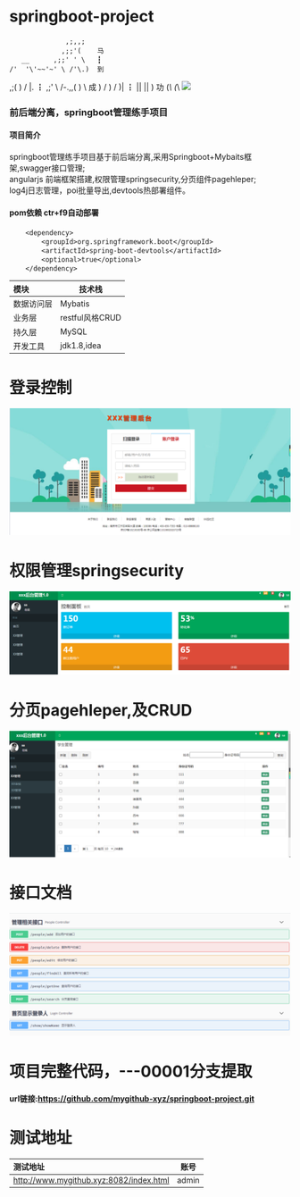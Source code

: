 # springboot-project

                  ,;,,;
                 ,;;'(    马
       __      ,;;' ' \   ┇
    /'  '\'~~'~' \ /'\.)  到 
 ,;(      )    /  |.      ┇
,;' \    /-.,,(   ) \     成
     ) /       ) / )|     ┇ 
     ||        ||  \)     功
     (_\       (_\ <a target="_blank" href="http://mail.qq.com/cgi-bin/qm_share?t=qm_mailme&email=O0FZUlVZUlUNDXtKShVYVFY" style="text-decoration:none;color: #a61016">
            <img src="http://rescdn.qqmail.com/zh_CN/htmledition/images/function/qm_open/ico_mailme_01.png"/>
        </a>
### 前后端分离，springboot管理练手项目

#### 项目简介

springboot管理练手项目基于前后端分离,采用Springboot+Mybaits框架,swagger接口管理;<br>
angularjs 前端框架搭建,权限管理springsecurity,分页组件pagehleper;<br>
log4j日志管理，poi批量导出,devtools热部署组件。<br>
#### pom依赖  ctr+f9自动部署
   <!--热部署Ctr+F9 -->
        <dependency>
            <groupId>org.springframework.boot</groupId>
            <artifactId>spring-boot-devtools</artifactId>
            <optional>true</optional>
        </dependency>

| 模块       | **技术栈**                                                   |
| :--------- | ------------------------------------------------------------ |
| 数据访问层 | Mybatis             |
| 业务层     | restful风格CRUD |
| 持久层     | MySQL                   |
|开发工具    |jdk1.8,idea|
# 登录控制
![登录界面](https://github.com/mygithub-xyz/springboot-project/blob/master/%25Z8%5D%5B3P3YKEFIP%25VQN~HLKT.png)
# 权限管理springsecurity
![首页界面](https://github.com/mygithub-xyz/springboot-project/blob/master/55CI%24%5BW83%5B%7D%6087J2014ZW%7B6.png)
# 分页pagehleper,及CRUD
![crud管理](https://github.com/mygithub-xyz/springboot-project/blob/master/92JYX7R%24Z2HSW_%5DO97B%5BL0A.png)
# 接口文档
![swagger接口文档](https://github.com/mygithub-xyz/springboot-project/blob/master/jikouwendnag.png)
# 项目完整代码，---00001分支提取
#### url链接:https://github.com/mygithub-xyz/springboot-project.git
# 测试地址 
| 测试地址       | **账号**  
| :--------- | ------------------------------------------------------------ |
| http://www.mygithub.xyz:8082/index.html | admin           |
